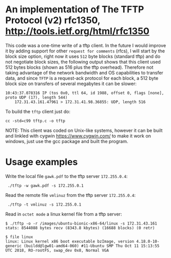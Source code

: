 # An implementation of The TFTP Protocol (v2) rfc1350, http://tools.ietf.org/html/rfc1350

This code was a one-time write of a tftp client. In the future I would improve it by adding 
support for other `request for comments` (rfcs), I will start by the block size option, right 
now it uses `512` byte blocks (standard tftp) and do not negotiate block sizes, the following 
output shows that this client used 512 bytes blocks (shown as 516 plus the tftp overhead). 
Therefore not taking advantage of the network bandwidth and OS capabilities to transfer data, 
and since `TFTP` is a request-ack protocol for each block, a 512 byte block size on transfers
of several megabytes it can be slower:

    10:43:37.078316 IP (tos 0x0, ttl 64, id 1988, offset 0, flags [none], proto UDP (17), length 544)
        172.31.43.161.47961 > 172.31.41.98.36855: UDP, length 516

To build the `tftp` client just do:

`cc -std=c99 tftp.c -o tftp`

 NOTE: This client was coded on Unix-like systems, however it can be built and linkled with cygwin https://www.cygwin.com/ to make it work on windows, just use the gcc package and built the program.

# Usage examples

Write the local file `gawk.pdf` to the tftp server `172.255.0.4`:

     ./tftp -w gawk.pdf -s 172.255.0.1

Read the remote file `vmlinuz` from the tftp server `172.255.0.4`:

     ./tftp -t vmlinuz -s 172.255.0.1


Read in `octet mode` a linux kernel file from a tftp server:

    $ ./tftp -o -r /images/ubuntu-bionic-x86-64/linux -s 172.31.43.161
    stats: 8544088 bytes recv (8343.8 kbytes) (16688 blocks) (0 retr)

    $ file linux 
    linux: Linux kernel x86 boot executable bzImage, version 4.18.0-10-generic (buildd@lgw01-amd64-060) #11-Ubuntu SMP Thu Oct 11 15:13:55 UTC 2018, RO-rootFS, swap_dev 0x8, Normal VGA
